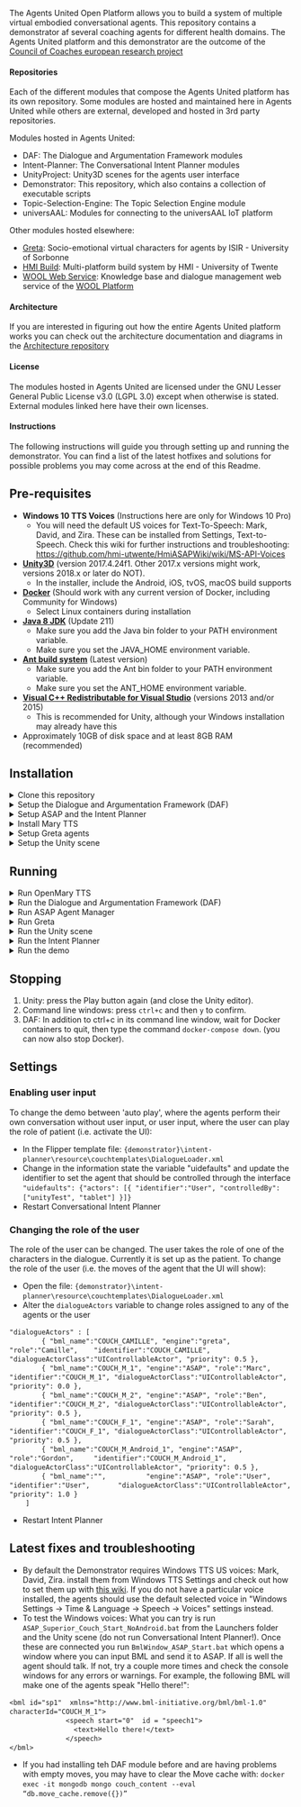 The Agents United Open Platform allows you to build a system of multiple virtual embodied conversational agents.
This repository contains a demonstrator af several coaching agents for different health domains.
The Agents United platform and this demonstrator are the outcome of the [Council of Coaches european research project](https://council-of-coaches.eu/)

#### Repositories

Each of the different modules that compose the Agents United platform has its own repository. Some modules are hosted and maintained here in Agents United while others are external, developed and hosted in 3rd party repositories.

Modules hosted in Agents United:
* DAF: The Dialogue and Argumentation Framework modules
* Intent-Planner: The Conversational Intent Planner modules
* UnityProject: Unity3D scenes for the agents user interface
* Demonstrator: This repository, which also contains a collection of executable scripts
* Topic-Selection-Engine: The Topic Selection Engine module
* universAAL: Modules for connecting to the universAAL IoT platform

Other modules hosted elsewhere:
* [Greta](https://github.com/isir/greta): Socio-emotional virtual characters for agents by ISIR - University of Sorbonne
* [HMI Build](https://github.com/ArticulatedSocialAgentsPlatform/hmibuild): Multi-platform build system by HMI - University of Twente
* [WOOL Web Service](https://github.com/woolplatform/wool/tree/master/java/WoolWebService): Knowledge base and dialogue management web service of the [WOOL Platform](https://github.com/woolplatform)

#### Architecture

If you are interested in figuring out how the entire Agents United platform works you can check out the architecture documentation and diagrams in the [Architecture repository](https://github.com/AgentsUnited/architecture)

#### License

The modules hosted in Agents United are licensed under the GNU Lesser General Public License v3.0 (LGPL 3.0) except when otherwise is stated. External modules linked here have their own licenses.

#### Instructions

The following instructions will guide you through setting up and running the demonstrator. You can find a list of the latest hotfixes and solutions for possible problems you may come across at the end of this Readme.

## Pre-requisites

* **Windows 10 TTS Voices** (Instructions here are only for Windows 10 Pro)
    - You will need the default US voices for Text-To-Speech: Mark, David, and Zira. These can be installed from Settings, Text-to-Speech. Check this wiki for further instructions and troubleshooting: https://github.com/hmi-utwente/HmiASAPWiki/wiki/MS-API-Voices
* [**Unity3D**](https://unity3d.com/get-unity/download/archive) (version 2017.4.24f1. Other 2017.x versions might work, versions 2018.x or later do NOT).
    - In the installer, include the Android, iOS, tvOS, macOS build supports 
* [**Docker**](https://www.docker.com/) (Should work with any current version of Docker, including Community for Windows)
    - Select Linux containers during installation
* [**Java 8 JDK**](https://www.oracle.com/technetwork/java/javase/downloads/jdk8-downloads-2133151.html) (Update 211)
    - Make sure you add the Java bin folder to your PATH environment variable.
    - Make sure you set the JAVA_HOME environment variable.
* [**Ant build system**](https://ant.apache.org/) (Latest version)
    - Make sure you add the Ant bin folder to your PATH environment variable.
    - Make sure you set the ANT_HOME environment variable.
* [**Visual C++ Redistributable for Visual Studio**](https://support.microsoft.com/en-gb/help/2977003/the-latest-supported-visual-c-downloads) (versions 2013 and/or 2015)
    - This is recommended for Unity, although your Windows installation may already have this
* Approximately 10GB of disk space and at least 8GB RAM (recommended)

## Installation

<details><summary>Clone this repository</summary>

- Note that on Windows the longpaths parameter needs to be set, using `git config --system core.longpaths true`
- clone the repository: `git clone https://github.com/AgentsUnited/demonstrator.git` (we will refer to its folder as `{demonstrator}`)
  ![Screenshot of the git clone command](https://github.com/AgentsUnited/documentation/blob/master/screenshots/demonstrator/git_clone.png?raw=true)
- Init and get the linked submodules with `git submodule update --init --recursive`
  ![Screenshot of the git sumbodule command](https://github.com/AgentsUnited/documentation/blob/master/screenshots/demonstrator/sumbodule_update.png?raw=true)
- Instead of using Git, you can manually download the code. If you do so, download and place the submodules as well.
</details>
<details><summary>Setup the Dialogue and Argumentation Framework (DAF)</summary>

1. Start Docker. Right click the tray icon and go to Settings. Go to Shared Drives and share the main drive. Go to Advanced and set Memory to 4GB (Recommended).
2. Open a command line shell, go to `{demonstrator}\daf` and type the command `docker-compose pull`
3. Then type the command `docker-compose build` to build the various containers. When finished it should look similar to this:
   ![Screenshot of docker-compose build command](https://github.com/AgentsUnited/documentation/blob/master/screenshots/demonstrator/daf/build.png?raw=true)
</details>
<details><summary>Setup ASAP and the Intent Planner</summary>

1. Open a command line shell, go to `{demonstrator}\intent-planner` and execute the following commands:
2. `ant clean`
3. `ant resolve` - this downloads all dependencies for this project (including libs native to your operating system, 32/64 bit). This process may take a while. When finished it should state `BUILD SUCCESSFUL` without any errors.
   ![Screenshot of ant resolve](https://github.com/AgentsUnited/documentation/blob/master/screenshots/demonstrator/intent-planner/resolving.png?raw=true)
4. `ant compile` - this compiles all java source files.
   ![Screenshot of ant compile](https://github.com/AgentsUnited/documentation/blob/master/screenshots/demonstrator/intent-planner/compiling.png?raw=true)
</details>
<details><summary>Install Mary TTS</summary>

1. Download *Mary TTS* from http://mary.dfki.de/download/index.html, Runtime Package, and unpack the contents in any folder you want. We will refer to this folder as `{marytts}` from now on.
2. Go to `{marytts}/bin` and run `maryttscomponent-installer.bat`. From that tool, install the following languages:
	- `enUS/cmu-slt`
	- `en-US/cmu-bdl`
	- `fr/enst-camille`
	- `fr/enst-camille-hsmm`
</details>
<details><summary>Setup Greta agents</summary>

1. Open a command line shell, go to `{demonstrator}\greta` and execute the command `ant build`
2. Go to `{demonstrator}\greta\bin` and edit the files `vib.ini` and `Modular.xml` to replace `./Environments/Empty.xml` with `./Environments/Projects/Council of Coaches/TechnicalDemonstrator.xml`.
3. Also in `vib.ini`, replace `<MARY_SERVER_DIRECTORY>` with `{marytts}\bin`.
</details>
<details><summary>Setup the Unity scene</summary>

1. Start Unity. Select Open project, and then select the folder `{demonstrator}\unityprojet\AgentsUnitedDemo`. (You may get a warning dialog depending on your exact version of Unity. Ignore it and Continue).
1. In the Project assets panel (usually bottom-left), navigate to `\Assets\AgentsUnited\Scenes` and double-click the scene `MainScene.unity`. Unity will now import and set up all assets for your system (this may take a while). When finished your scene in the editor should look similar to this:
   ![Screenshot of the Unity editor](https://github.com/AgentsUnited/documentation/blob/master/screenshots/demonstrator/unityproject/editor.png?raw=true)
</details>

## Running
<details><summary>Run OpenMary TTS</summary>

Open a command line shell, go to `{marytts}\bin` and execute `marytts-server.bat`. Wait until it is up and running on port 59125
</details>
<details><summary>Run the Dialogue and Argumentation Framework (DAF)</summary>

1. Start Docker
2. Open a command line shell, go to `{demonstrator}\daf` and type the command `docker-compose up`. Wait until it is up and running.
   The console should print `Dialogue and Argumentation Framework ready` and look similar to this:
   ![Screenshot of the DAF console](https://github.com/AgentsUnited/documentation/blob/master/screenshots/demonstrator/daf/console_running.png?raw=true)
   If you prefer to use the Docker dashboard, it should look similar to this:
   ![Screenshot of the Docker dashboard](https://github.com/AgentsUnited/documentation/blob/master/screenshots/demonstrator/daf/gui_running.png?raw=true)

</details>
<details><summary>Run ASAP Agent Manager</summary>

On Windows: double click the `{demonstrator}\Launchers\ASAP_Superior_Couch_Start_NoAndroid.bat` from your File Explorer. This opens a command line shell. Wait until you see the message `Waiting for AgentSpec…`.

![Screenshot of ASAP waiting to connect to Unity](https://github.com/AgentsUnited/documentation/blob/master/screenshots/demonstrator/intent-planner/asap_not_connected.png?raw=true)
</details>
<details><summary>Run Greta</summary>

Open a command line shell, go to `{demonstrator}\greta\bin` and type the command `java –jar Modular.jar`. The Greta user interface window will open. From its menus, select File > Open and go to `{demonstrator}\greta\bin\Configurations\GretaUnity\Projects\Council of Coaches`, and select `Council of Coaches - TechnicalDemonstrator.xml`.
</details>
<details><summary>Run the Unity scene</summary>

Open the `AgentsUnitedDemo` project in Unity and open the `MainScene` scene. Press the Play button (usually at the top). You may be asked for firewall access.
The agents briefly appear overlapping in the center of the table.

![Screenshot of agents in Unity before connecting with ASAP](https://github.com/AgentsUnited/documentation/blob/master/screenshots/demonstrator/unityproject/running_not_connected.png?raw=true)

ASAP and Unity will now automatically create a connection and exchange details about the embodiment of the agents, as shown in the ASAP console window.

![Screenshot of ASAP after connecting with Unity](https://github.com/AgentsUnited/documentation/blob/master/screenshots/demonstrator/intent-planner/asap_connected.png?raw=true)

The agents in the Unity scene will reposition behind the table on the chairs. Note that the agents are now still standing and are overlapping with the chairs, this is normal.

![Screenshot of agents in Unity after connecting with ASAP](https://github.com/AgentsUnited/documentation/blob/master/screenshots/demonstrator/unityproject/running_connected.png?raw=true)
</details>
<details><summary>Run the Intent Planner</summary>

On Windows: double click the `{demonstrator}\Launchers\Flipper_Superior_Couch_Start.bat` from your File Explorer.
A small login window opens. The default username and password should work for connecting to the default [Wool Web Service](https://github.com/woolplatform/wool/tree/master/java/WoolWebService) used in the demonstrator. If you are hosting your own service you will need to enter different login information.

![Screenshot of login window](https://github.com/AgentsUnited/documentation/blob/master/screenshots/demonstrator/intent-planner/login.png?raw=true)
</details>
<details><summary>Run the demo</summary>

Click the `Login` button. You are now logged in to the Wool Web Service, and your authentication key is automatically shared with the Topic Selection Engine and the Dialogue and Argumentation Framework modules.

After logging in, the demonstrator dialogue is automatically initiated. The coaches in Unity will start by saying "Hi", and will sit down on their chair. An overlay in the Unity scene will display the moves available to the user, from which you can choose how to proceed.

![Screenshot of Unity with a running dialogue](https://github.com/AgentsUnited/documentation/blob/master/screenshots/demonstrator/unityproject/dialogue_in_progress.png?raw=true)

The DAF console will now output information about the ongoing state of the dialogue.

![Screenshot of Unity with a running dialogue](https://github.com/AgentsUnited/documentation/blob/master/screenshots/demonstrator/daf/dialogue_in_progress.png?raw=true)

To restart the dialog, you need to restart only the Conversational Intent Planner (press `ctrl+c` in the console window, then `y` to confirm, then run the `Flipper_Superior_Couch_Start.bat` file again).
</details>

## Stopping
1. Unity: press the Play button again (and close the Unity editor).
2. Command line windows: press `ctrl+c` and then `y` to confirm.
3. DAF: In addition to ctrl+c in its command line window, wait for Docker containers to quit, then type the command `docker-compose down`. (you can now also stop Docker).

## Settings
### Enabling user input
To change the demo between 'auto play', where the agents perform their own conversation without user input, or user input, where the user can play the role of patient (i.e. activate the UI):
- In the Flipper template file: `{demonstrator}\intent-planner\resource\couchtemplates\DialogueLoader.xml`
- Change in the information state the variable "uidefaults" and update the identifier to set the agent that should be controlled through the interface
`"uidefaults": {"actors": [{ "identifier":"User", "controlledBy": ["unityTest", "tablet"] }]}`
- Restart Conversational Intent Planner

### Changing the role of the user
The role of the user can be changed. The user takes the role of one of the characters in the dialogue. Currently it is set up as the patient. To change the role of the user (i.e. the moves of the agent that the UI will show):
- Open the file: `{demonstrator}\intent-planner\resource\couchtemplates\DialogueLoader.xml`
- Alter the `dialogueActors` variable to change roles assigned to any of the agents or the user
```
"dialogueActors" : [
		{ "bml_name":"COUCH_CAMILLE", "engine":"greta", "role":"Camille",    "identifier":"COUCH_CAMILLE", "dialogueActorClass":"UIControllableActor", "priority": 0.5 },
		{ "bml_name":"COUCH_M_1", "engine":"ASAP", "role":"Marc",    "identifier":"COUCH_M_1", "dialogueActorClass":"UIControllableActor", "priority": 0.0 },
		{ "bml_name":"COUCH_M_2", "engine":"ASAP", "role":"Ben",     "identifier":"COUCH_M_2", "dialogueActorClass":"UIControllableActor", "priority": 0.5 },
		{ "bml_name":"COUCH_F_1", "engine":"ASAP", "role":"Sarah",     "identifier":"COUCH_F_1", "dialogueActorClass":"UIControllableActor", "priority": 0.5 },
		{ "bml_name":"COUCH_M_Android_1", "engine":"ASAP", "role":"Gordon",     "identifier":"COUCH_M_Android_1", "dialogueActorClass":"UIControllableActor", "priority": 0.5 },
		{ "bml_name":"",		  "engine":"ASAP", "role":"User",    "identifier":"User",		"dialogueActorClass":"UIControllableActor", "priority": 1.0 }
	]
```
- Restart Intent Planner
	

## Latest fixes and troubleshooting
* By default the Demonstrator requires Windows TTS US voices: Mark, David, Zira. install them from Windows TTS Settings and check out how to set them up with [this wiki](https://github.com/hmi-utwente/HmiASAPWiki/wiki/MS-API-Voices). If you do not have a particular voice installed, the agents should use the default selected voice in "Windows Settings -> Time & Language -> Speech -> Voices" settings instead.
* To test the Windows voices: What you can try is run `ASAP_Superior_Couch_Start_NoAndroid.bat` from the Launchers folder and the Unity scene (do not run Conversational Intent Planner!). Once these are connected you run `BmlWindow_ASAP_Start.bat` which opens a window where you can input BML and send it to ASAP. 
If all is well the agent should talk. If not, try a couple more times and check the console windows for any errors or warnings.
For example, the following BML will make one of the agents speak "Hello there!":

```
<bml id="sp1"  xmlns="http://www.bml-initiative.org/bml/bml-1.0" characterId="COUCH_M_1">
              <speech start="0"  id = "speech1">
                <text>Hello there!</text>
              </speech>          
</bml>
```
* If you had installing teh DAF module before and are having problems with empty moves, you may have to clear the Move cache with: `docker exec -it mongodb mongo couch_content --eval “db.move_cache.remove({})”`
